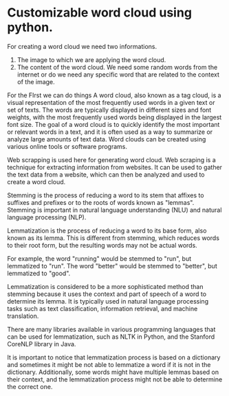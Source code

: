 # Customizable word cloud using python.

For creating a word cloud we need two informations.
1) The image to which we are applying the word cloud.
2) The content of the word cloud. We need some random words from the internet or do we need any specific word that are related to the context of the image.

For the FIrst we can do things 
A word cloud, also known as a tag cloud, is a visual representation of the most frequently used words in a given text or set of texts. The words are typically displayed in different sizes and font weights, with the most frequently used words being displayed in the largest font size. The goal of a word cloud is to quickly identify the most important or relevant words in a text, and it is often used as a way to summarize or analyze large amounts of text data. Word clouds can be created using various online tools or software programs.

Web scrapping is used here for generating word cloud. Web scraping is a technique for extracting information from websites. It can be used to gather the text data from a website, which can then be analyzed and used to create a word cloud.

Stemming is the process of reducing a word to its stem that affixes to suffixes and prefixes or to the roots of words known as "lemmas". Stemming is important in natural language understanding (NLU) and natural language processing (NLP).

Lemmatization is the process of reducing a word to its base form, also known as its lemma. This is different from stemming, which reduces words to their root form, but the resulting words may not be actual words.

For example, the word "running" would be stemmed to "run", but lemmatized to "run". The word "better" would be stemmed to "better", but lemmatized to "good".

Lemmatization is considered to be a more sophisticated method than stemming because it uses the context and part of speech of a word to determine its lemma. It is typically used in natural language processing tasks such as text classification, information retrieval, and machine translation.

There are many libraries available in various programming languages that can be used for lemmatization, such as NLTK in Python, and the Stanford CoreNLP library in Java.

It is important to notice that lemmatization process is based on a dictionary and sometimes it might be not able to lemmatize a word if it is not in the dictionary. Additionally, some words might have multiple lemmas based on their context, and the lemmatization process might not be able to determine the correct one.




